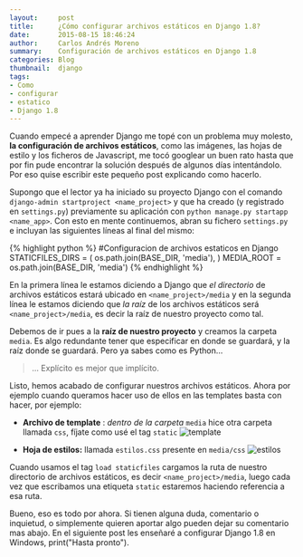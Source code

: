```yaml
---
layout:     post
title:      ¿Cómo configurar archivos estáticos en Django 1.8?
date:       2015-08-15 18:46:24
author:     Carlos Andrés Moreno
summary:    Configuración de archivos estáticos en Django 1.8
categories: Blog
thumbnail:  django
tags:
- Como
- configurar
- estatico
- Django 1.8
---
```

Cuando empecé a aprender Django me topé con un problema muy molesto, **la configuración de archivos estáticos**, como las imágenes, las hojas de estilo y los ficheros de Javascript, me tocó googlear un buen rato hasta que por fin pude encontrar la solución después de algunos días intentándolo. Por eso quise escribir este pequeño post explicando como hacerlo.

Supongo que el lector ya ha iniciado su proyecto Django con el comando `django-admin startproject <name_project>` y que ha creado (y registrado en `settings.py`) previamente su aplicación con `python manage.py startapp <name_app>`. Con esto en mente continuemos, abran su fichero `settings.py` e incluyan las siguientes líneas al final del mismo:

{% highlight python %}
   #Configuracion de archivos estaticos en Django
   STATICFILES_DIRS = (
       os.path.join(BASE_DIR, 'media'),
   )
   MEDIA_ROOT = os.path.join(BASE_DIR, 'media')
{% endhighlight %}

En la primera línea le estamos diciendo a Django que _el_ _directorio_ de archivos estáticos estará ubicado en `<name_project>/media` y en la segunda línea le estamos diciendo que _la_ _raíz_ de los archivos estáticos será `<name_project>/media`, es decir la raíz de nuestro proyecto como tal. 

Debemos de ir pues a la **raíz de nuestro proyecto** y creamos la carpeta `media`. Es algo redundante tener que especificar en donde se guardará, y la raíz donde se guardará. Pero ya sabes como es Python...

> ... Explícito es mejor que implícito.

Listo, hemos acabado de configurar nuestros archivos estáticos. Ahora por ejemplo cuando queramos hacer uso de ellos en las templates basta con hacer, por ejemplo:

* **Archivo de template** : _dentro de la carpeta_ `media` hice otra carpeta llamada `css`, fíjate como usé el tag `static`
![template][1]

* **Hoja de estilos:** llamada `estilos.css` presente en `media/css`
![estilos][2]

Cuando usamos el tag `load staticfiles` cargamos la ruta de nuestro directorio de archivos estáticos, es decir `<name_project>/media`, luego cada vez que escribamos una etiqueta `static` estaremos haciendo referencia a esa ruta.

Bueno, eso es todo por ahora. Si tienen alguna duda, comentario o inquietud, o simplemente quieren aportar algo pueden dejar su comentario mas abajo. En el siguiente post les enseñaré a configurar Django 1.8 en Windows, print("Hasta pronto").

[1]: ../../../../../../images/2015-08-15/template.png
[2]: ../../../../../../images/2015-08-15/estilo.png


